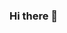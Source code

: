 ### Hi there 👋

<!--
**Sita938104/Sita938104** is a ✨ _special_ ✨ repository because its `README.md` (this file) appears on your GitHub profile.

Here are some ideas to get you started:

- 🔭 I’m currently working on website for todolist things...
- 🌱 I’m currently learning python...
-
-->
